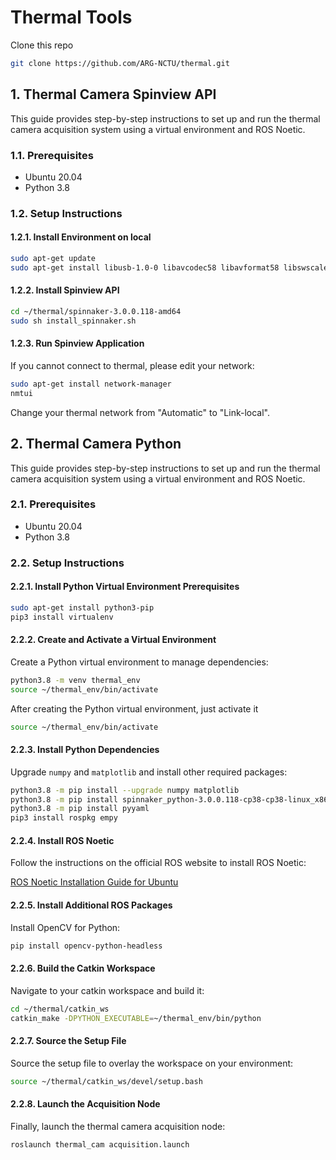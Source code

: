 # Thermal Tools

Clone this repo
```sh
git clone https://github.com/ARG-NCTU/thermal.git
```

## 1. Thermal Camera Spinview API

This guide provides step-by-step instructions to set up and run the thermal camera acquisition system using a virtual environment and ROS Noetic.

### 1.1. Prerequisites

- Ubuntu 20.04
- Python 3.8

### 1.2. Setup Instructions

#### 1.2.1. Install Environment on local

```sh
sudo apt-get update
sudo apt-get install libusb-1.0-0 libavcodec58 libavformat58 libswscale5 libswresample3 libavutil56 qt5-default
```

#### 1.2.2. Install Spinview API 

```sh
cd ~/thermal/spinnaker-3.0.0.118-amd64
sudo sh install_spinnaker.sh
```

#### 1.2.3. Run Spinview Application

If you cannot connect to thermal, please edit your network:
```sh
sudo apt-get install network-manager
nmtui
```
Change your thermal network from "Automatic" to "Link-local".

## 2. Thermal Camera Python

This guide provides step-by-step instructions to set up and run the thermal camera acquisition system using a virtual environment and ROS Noetic.

### 2.1. Prerequisites

- Ubuntu 20.04
- Python 3.8

### 2.2. Setup Instructions

#### 2.2.1. Install Python Virtual Environment Prerequisites

```sh
sudo apt-get install python3-pip
pip3 install virtualenv
```

#### 2.2.2. Create and Activate a Virtual Environment

Create a Python virtual environment to manage dependencies:

```sh
python3.8 -m venv thermal_env
source ~/thermal_env/bin/activate
```

After creating the Python virtual environment, just activate it
```sh
source ~/thermal_env/bin/activate
```

#### 2.2.3. Install Python Dependencies

Upgrade `numpy` and `matplotlib` and install other required packages:

```sh
python3.8 -m pip install --upgrade numpy matplotlib
python3.8 -m pip install spinnaker_python-3.0.0.118-cp38-cp38-linux_x86_64/spinnaker_python-3.0.0.118-cp38-cp38-linux_x86_64.whl
python3.8 -m pip install pyyaml
pip3 install rospkg empy
```

#### 2.2.4. Install ROS Noetic

Follow the instructions on the official ROS website to install ROS Noetic:

[ROS Noetic Installation Guide for Ubuntu](https://wiki.ros.org/noetic/Installation/Ubuntu)

#### 2.2.5. Install Additional ROS Packages

Install OpenCV for Python:

```sh
pip install opencv-python-headless
```

#### 2.2.6. Build the Catkin Workspace

Navigate to your catkin workspace and build it:

```sh
cd ~/thermal/catkin_ws
catkin_make -DPYTHON_EXECUTABLE=~/thermal_env/bin/python
```

#### 2.2.7. Source the Setup File

Source the setup file to overlay the workspace on your environment:

```sh
source ~/thermal/catkin_ws/devel/setup.bash
```

#### 2.2.8. Launch the Acquisition Node

Finally, launch the thermal camera acquisition node:

```sh
roslaunch thermal_cam acquisition.launch
```
